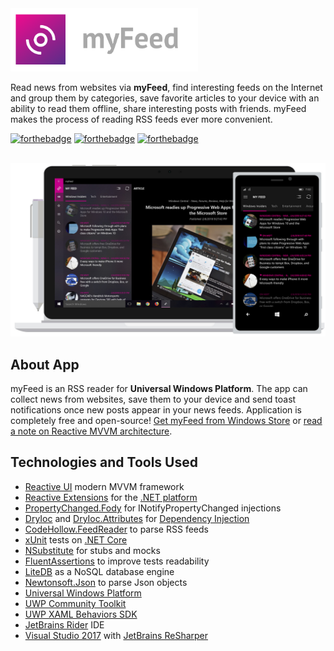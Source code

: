 <a href="https://www.microsoft.com/en-us/store/apps/myfeed/9nblggh4nw02">
    <img src="/myFeed.png" width="300px">
</a>

<br />

Read news from websites via <b>myFeed</b>, find interesting feeds on the Internet and group them by categories, save favorite articles to your device with an ability to read them offline, share interesting posts with friends. myFeed makes the process of reading RSS feeds ever more convenient.

[![forthebadge](https://forthebadge.com/images/badges/made-with-c-sharp.svg)](https://forthebadge.com)
[![forthebadge](https://forthebadge.com/images/badges/built-by-hipsters.svg)](https://forthebadge.com)
[![forthebadge](https://forthebadge.com/images/badges/contains-cat-gifs.svg)](https://forthebadge.com)


<br />

<a href="https://www.microsoft.com/en-us/store/apps/myfeed/9nblggh4nw02">
  <img src="/myFeed.jpg" width="680"/>
</a>

## About App

myFeed is an RSS reader for <b>Universal Windows Platform</b>. The app can collect news from websites, save them to your device and send toast notifications once new posts appear in your news feeds. Application is completely free and open-source! <a href="https://www.microsoft.com/en-us/store/apps/myfeed/9nblggh4nw02">Get myFeed from Windows Store</a> or <a href="https://medium.com/@worldbeater/reactive-mvvm-for-net-platform-175dc69cfc82">read a note on Reactive MVVM architecture</a>.

## Technologies and Tools Used

- <a href="https://reactiveui.net/">Reactive UI</a> modern MVVM framework
- <a href="http://reactivex.io/">Reactive Extensions</a> for the <a href="https://github.com/Reactive-Extensions/Rx.NET">.NET platform</a>
- <a href="https://github.com/Fody/PropertyChanged">PropertyChanged.Fody</a> for INotifyPropertyChanged injections
- <a href="https://github.com/dadhi/DryIoc">DryIoc</a> and <a href="https://bitbucket.org/dadhi/dryioc/wiki/Extensions/MefAttributedModel">DryIoc.Attributes</a> for <a href="https://en.wikipedia.org/wiki/Dependency_injection">Dependency Injection</a>
- <a href="https://github.com/codehollow/FeedReader">CodeHollow.FeedReader</a> to parse RSS feeds
- <a href="http://xunit.github.io/">xUnit</a> tests on <a href="https://www.microsoft.com/net/core">.NET Core</a> 
- <a href="https://github.com/nsubstitute/NSubstitute">NSubstitute</a> for stubs and mocks
- <a href="https://github.com/fluentassertions/fluentassertions">FluentAssertions</a> to improve tests readability
- <a href="https://github.com/mbdavid/LiteDB">LiteDB</a> as a NoSQL database engine
- <a href="https://www.newtonsoft.com/json">Newtonsoft.Json</a> to parse Json objects
- <a href="https://developer.microsoft.com/en-us/windows/apps">Universal Windows Platform</a>
- <a href="https://github.com/Microsoft/UWPCommunityToolkit">UWP Community Toolkit</a>
- <a href="https://github.com/Microsoft/XamlBehaviors">UWP XAML Behaviors SDK</a>
- <a href="https://www.jetbrains.com/rider/">JetBrains Rider</a> IDE
- <a href="https://www.visualstudio.com/ru/vs/whatsnew/">Visual Studio 2017</a> with <a href="https://www.jetbrains.com/resharper/">JetBrains ReSharper</a>
